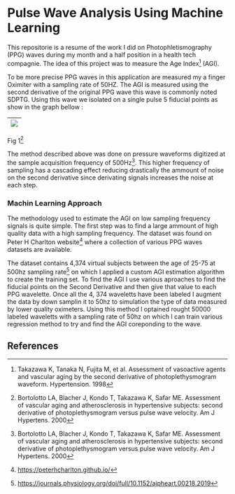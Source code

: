# Pulse Wave Analysis Using Machine Learning

This repositorie is a resume of the work I did on Photophletismography (PPG) waves during my month and a half position in a health tech compagnie. The idea of this project was to measure the Age Index[^1] (AGI).

To be more precise PPG waves in this application are measured my a finger Oximiter with a sampling rate of 50HZ. The AGI is measured using the second derivative of the original PPG wave this wave is commonly noted SDPTG. Using this wave we isolated on a single pulse 5 fiducial points as show in the graph bellow :



![](https://user-images.githubusercontent.com/46630171/196576717-ce670947-901c-4565-8eb4-7f37c955e527.jpg) |
:-------------------------:|
Fig 1[^2]

The method described above was done on pressure waveforms digitized at the sample acquisition frequency of 500Hz[^2]. This higher frequency of sampling has a cascading effect reducing drastically the ammount of noise on the second derivative since derivating signals increases the noise at each step.


### Machin Learning Approach

The methodology used to estimate the AGI on low sampling frequency signals is quite simple. The first step was to find a large ammount of high quality data with a high sampling frequency. The dataset was found on Peter H Charlton website[^3] where a collection of various PPG waves datasets are available.

The dataset contains 4,374 virtual subjects between the age of 25-75 at 500hz sampling rate[^4] on which I applied a custom AGI estimation algorithm to create the training set. To find the AGI I use various aproaches to find the fiducial points on the Second Derivative and then give that value to each PPG wavelette. Once all the 4, 374 waveletts have been labeled I augment the data by down samplin it to 50hz to simulation the type of data measured by lower quality oximeters. Using this method I optained rought 50000 labeled waveletts with a sampling rate of 50hz on which I can train various regression method to try and find the AGI coreponding to the wave.  

## References
[^1]: Takazawa K, Tanaka N, Fujita M, et al. Assessment of vasoactive agents and vascular aging by the second derivative of photoplethysmogram waveform. Hypertension. 1998
[^2]: Bortolotto LA, Blacher J, Kondo T, Takazawa K, Safar ME. Assessment of vascular aging and atherosclerosis in hypertensive subjects: second derivative of photoplethysmogram versus pulse wave velocity. Am J Hypertens. 2000
[^3]: https://peterhcharlton.github.io/
[^4]: https://journals.physiology.org/doi/full/10.1152/ajpheart.00218.2019
